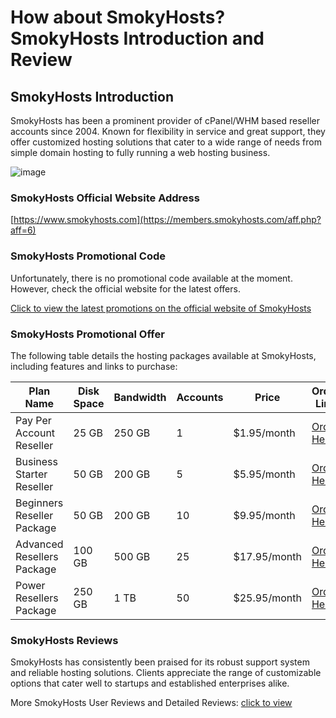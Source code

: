 # How about SmokyHosts? SmokyHosts Introduction and Review

## SmokyHosts Introduction

SmokyHosts has been a prominent provider of cPanel/WHM based reseller accounts since 2004. Known for flexibility in service and great support, they offer customized hosting solutions that cater to a wide range of needs from simple domain hosting to fully running a web hosting business.

![image](https://github.com/sonnye254/SmokyHosts/assets/169434385/8cea2077-3f55-417b-b08e-c3f8feac6782)

### SmokyHosts Official Website Address

[https://www.smokyhosts.com](https://members.smokyhosts.com/aff.php?aff=6)

### SmokyHosts Promotional Code

Unfortunately, there is no promotional code available at the moment. However, check the official website for the latest offers.

[Click to view the latest promotions on the official website of SmokyHosts](https://members.smokyhosts.com/aff.php?aff=6)

### SmokyHosts Promotional Offer

The following table details the hosting packages available at SmokyHosts, including features and links to purchase:

| Plan Name               | Disk Space | Bandwidth  | Accounts | Price        | Order Link                                      |
|-------------------------|------------|------------|----------|--------------|-------------------------------------------------|
| Pay Per Account Reseller| 25 GB      | 250 GB     | 1        | $1.95/month  | [Order Here](https://members.smokyhosts.com/aff.php?aff=6&pid=76) |
| Business Starter Reseller| 50 GB     | 200 GB     | 5        | $5.95/month  | [Order Here](https://members.smokyhosts.com/aff.php?aff=6&pid=60) |
| Beginners Reseller Package| 50 GB    | 200 GB     | 10       | $9.95/month  | [Order Here](https://members.smokyhosts.com/aff.php?aff=6&pid=52) |
| Advanced Resellers Package| 100 GB   | 500 GB     | 25       | $17.95/month | [Order Here](https://members.smokyhosts.com/aff.php?aff=6&pid=53) |
| Power Resellers Package  | 250 GB    | 1 TB       | 50       | $25.95/month | [Order Here](https://members.smokyhosts.com/aff.php?aff=6&pid=54) |

### SmokyHosts Reviews

SmokyHosts has consistently been praised for its robust support system and reliable hosting solutions. Clients appreciate the range of customizable options that cater well to startups and established enterprises alike.

More SmokyHosts User Reviews and Detailed Reviews: [click to view](https://members.smokyhosts.com/aff.php?aff=6)
